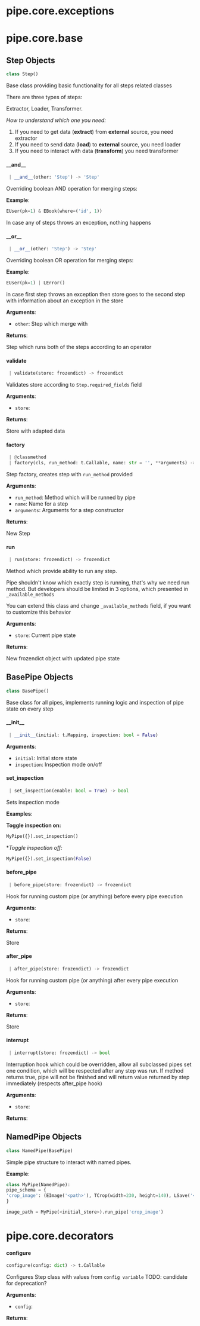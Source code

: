 <a name="pipe.core.exceptions"></a>
# pipe.core.exceptions

<a name="pipe.core.base"></a>
# pipe.core.base

<a name="pipe.core.base.Step"></a>
## Step Objects

```python
class Step()
```

Base class providing basic functionality for all steps related classes

There are three types of steps:

Extractor, Loader, Transformer.

*How to understand which one you need:*

1. If you need to get data (**extract**) from **external** source, you need extractor
2. If you need to send data (**load**) to **external** source, you need loader
3. If you need to interact with data (**transform**) you need transformer

<a name="pipe.core.base.Step.__and__"></a>
#### \_\_and\_\_

```python
 | __and__(other: 'Step') -> 'Step'
```

Overriding boolean AND operation for merging steps:

**Example**:

```python
EUser(pk=1) & EBook(where=('id', 1))
```
  
  In case any of steps throws an exception, nothing happens

<a name="pipe.core.base.Step.__or__"></a>
#### \_\_or\_\_

```python
 | __or__(other: 'Step') -> 'Step'
```

Overriding boolean OR operation for merging steps:

**Example**:

```python
EUser(pk=1) | LError()
```
  
  in case first step throws an exception then store goes to the second step
  with information about an exception in the store
  
  **Arguments**:
  
  - `other`: Step which merge with
  
  **Returns**:
  
  Step which runs both of the steps according to an operator

<a name="pipe.core.base.Step.validate"></a>
#### validate

```python
 | validate(store: frozendict) -> frozendict
```

Validates store according to `Step.required_fields` field

**Arguments**:

- `store`: 

**Returns**:

Store with adapted data

<a name="pipe.core.base.Step.factory"></a>
#### factory

```python
 | @classmethod
 | factory(cls, run_method: t.Callable, name: str = '', **arguments) -> type
```

Step factory, creates step with `run_method` provided

**Arguments**:

- `run_method`: Method which will be runned by pipe
- `name`: Name for a step
- `arguments`: Arguments for a step constructor

**Returns**:

New Step

<a name="pipe.core.base.Step.run"></a>
#### run

```python
 | run(store: frozendict) -> frozendict
```

Method which provide ability to run any step.

Pipe shouldn't know which exactly step is
running, that's why we need run method. But developers should be limited in 3 options,
which presented in `_available_methods`

You can extend this class and change `_available_methods` field, if you want to customize
this behavior

**Arguments**:

- `store`: Current pipe state

**Returns**:

New frozendict object with updated pipe state

<a name="pipe.core.base.BasePipe"></a>
## BasePipe Objects

```python
class BasePipe()
```

Base class for all pipes, implements running logic and inspection of pipe state on every
step

<a name="pipe.core.base.BasePipe.__init__"></a>
#### \_\_init\_\_

```python
 | __init__(initial: t.Mapping, inspection: bool = False)
```

**Arguments**:

- `initial`: Initial store state
- `inspection`: Inspection mode on/off

<a name="pipe.core.base.BasePipe.set_inspection"></a>
#### set\_inspection

```python
 | set_inspection(enable: bool = True) -> bool
```

Sets inspection mode

**Examples**:

  
  **Toggle inspection on:**
  
```python
MyPipe({}).set_inspection()
```
  
  **Toggle inspection off:*
  
```python
MyPipe({}).set_inspection(False)
```

<a name="pipe.core.base.BasePipe.before_pipe"></a>
#### before\_pipe

```python
 | before_pipe(store: frozendict) -> frozendict
```

Hook for running custom pipe (or anything) before every pipe execution

**Arguments**:

- `store`: 

**Returns**:

Store

<a name="pipe.core.base.BasePipe.after_pipe"></a>
#### after\_pipe

```python
 | after_pipe(store: frozendict) -> frozendict
```

Hook for running custom pipe (or anything) after every pipe execution

**Arguments**:

- `store`: 

**Returns**:

Store

<a name="pipe.core.base.BasePipe.interrupt"></a>
#### interrupt

```python
 | interrupt(store: frozendict) -> bool
```

Interruption hook which could be overridden, allow all subclassed pipes set one
condition, which will
be respected after any step was run. If method returns true, pipe will not be finished
and will
return value returned by step immediately (respects after_pipe hook)

**Arguments**:

- `store`: 

**Returns**:



<a name="pipe.core.base.NamedPipe"></a>
## NamedPipe Objects

```python
class NamedPipe(BasePipe)
```

Simple pipe structure to interact with named pipes.

**Example**:

  
```python
class MyPipe(NamedPipe):
pipe_schema = {
'crop_image': (EImage('<path>'), TCrop(width=230, height=140), LSave('<path>'))
}

image_path = MyPipe(<initial_store>).run_pipe('crop_image')
```

<a name="pipe.core.decorators"></a>
# pipe.core.decorators

<a name="pipe.core.decorators.configure"></a>
#### configure

```python
configure(config: dict) -> t.Callable
```

Configures Step class with values from `config variable`
TODO: candidate for deprecation?

**Arguments**:

- `config`: 

**Returns**:



